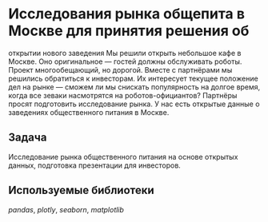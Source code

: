 # Исследования рынка общепита в Москве для принятия решения об
открытии нового заведения
Мы решили открыть небольшое кафе в Москве. Оно оригинальное — гостей должны обслуживать роботы. Проект многообещающий, но дорогой. Вместе с партнёрами мы решились обратиться к инвесторам. Их интересует текущее положение дел на рынке — сможем ли мы снискать популярность на долгое время, когда все зеваки насмотрятся на роботов-официантов?
Партнёры просят подготовить исследование рынка. У нас есть открытые данные о заведениях общественного питания в Москве.

## Задача

Исследование рынка общественного питания на основе открытых данных, подготовка презентации для инвесторов.


## Используемые библиотеки
*pandas*, *plotly*, *seaborn*, *matplotlib*

